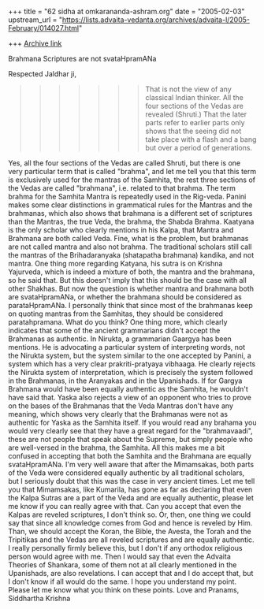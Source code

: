 +++
title = "62 sidha at omkarananda-ashram.org"
date = "2005-02-03"
upstream_url = "https://lists.advaita-vedanta.org/archives/advaita-l/2005-February/014027.html"

+++
[Archive link](https://lists.advaita-vedanta.org/archives/advaita-l/2005-February/014027.html)

Brahmana Scriptures are not svataHpramANa

Respected Jaldhar ji,

>>>>>>>That is not the view of any classical Indian thinker. All the four
sections of the Vedas are revealed (Shruti.) That the later parts refer
to earlier parts only shows that the seeing did not take place with a
flash and a bang but over a period of generations.

Yes, all the four sections of the Vedas are called Shruti, but there is
one very particular term that is called "brahma", and let me tell you that
this term is exclusively used for the mantras of the Samhita, the rest
three sections of the Vedas are called "brahmana", i.e. related to that
brahma. The term brahma for the Samhita Mantra is repeatedly used in the
Rig-veda.
Panini makes some clear distinctions in grammatical rules for the Mantras
and the brahmanas, which also shows that brahmana is a different set of
scriptures than the Mantras, the true Veda, the brahma, the Shabda Brahma.
Kaatyana is the only scholar who clearly mentions in his Kalpa, that
Mantra and Brahmana are both called Veda. Fine, what is the problem, but
brahmanas are not called mantra and also not brahma. The traditional
scholars still call the mantras of the Brihadaranyaka (shatapatha
brahmana) kandika, and not mantra. One thing more regarding Katyana, his
sutra is on Krishna Yajurveda, which is indeed a mixture of both, the
mantra and the brahmana, so he said that. But this doesn't imply that this
should be the case with all other Shakhas.
But now the question is whether mantra and brahmana both are
svataHpramANa, or whether the brahmana should be considered as
parataHpramANa. I personally think that since most of the brahmanas keep
on quoting mantras from the Samhitas, they should be considered
paratahpramana. What do you think?
One thing more, which clearly indicates that some of the ancient
grammarians didn't accept the Brahmanas as authentic. In Nirukta, a
grammarian Gaargya has been mentions. He is advocating a particular system
of interpreting words, not the Nirukta system, but the system similar to
the one accepted by Panini, a system which has a very clear
prakriti-pratyaya vibhaaga. He clearly rejects the Nirukta system of
interpretation, which is precisely the system followed in the Brahmanas,
in the Aranyakas and in the Upanishads. If for Gargya Brahmana would have
been equally authentic as the Samhita, he wouldn't have said that.
Yaska also rejects a view of an opponent who tries to prove on the bases
of the Brahmanas that the Veda Mantras don't have any meaning, which shows
very clearly that the Brahmanas were not as authentic for Yaska as the
Samhita itself.
If you would read any brahama you would very clearly see that they have a
great regard for the "brahmavaadi", these are not people that speak about
the Supreme, but simply people who are well-versed in the brahma, the
Samhita.
All this makes me a bit confused in accepting that both the Samhita and
the Brahmana are equally svataHpramANa.
I'm very well aware that after the Mimamsakas, both parts of the Veda were
considered equally authentic by all traditional scholars, but I seriously
doubt that this was the case in very ancient times. Let me tell you that
Mimamsakas, like Kumarila, has gone as far as declaring that even the
Kalpa Sutras are a part of the Veda and are equally authentic, please let
me know if you can really agree with that. Can you accept that even the
Kalpas are reveled scriptures, I don't think so. Or, then, one thing we
could say that since all knowledge comes from God and hence is reveled by
Him. Than, we should accept the Koran, the Bible, the Avesta, the Torah
and the Tripitikas and the Vedas are all reveled scriptures and are
equally authentic. I really personally firmly believe this, but I don't if
any orthodox religious person would agree with me.
Then I would say that even the Advaita Theories of Shankara, some of them
not at all clearly mentioned in the Upanishads, are also revelations. I
can accept that and I do accept that, but I don't know if all would do the
same. I hope you understand my point.
Please let me know what you think on these points.
Love and Pranams,
Siddhartha Krishna



